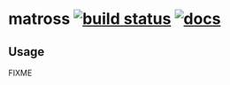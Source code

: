# matross [![build status](http://img.shields.io/travis/matross/matross.svg?style=flat)](https://travis-ci.org/matross/matross) [![docs](http://img.shields.io/badge/docs-latest-brightgreen.svg?style=flat)](http://docs.matross.org)

## Usage

FIXME
